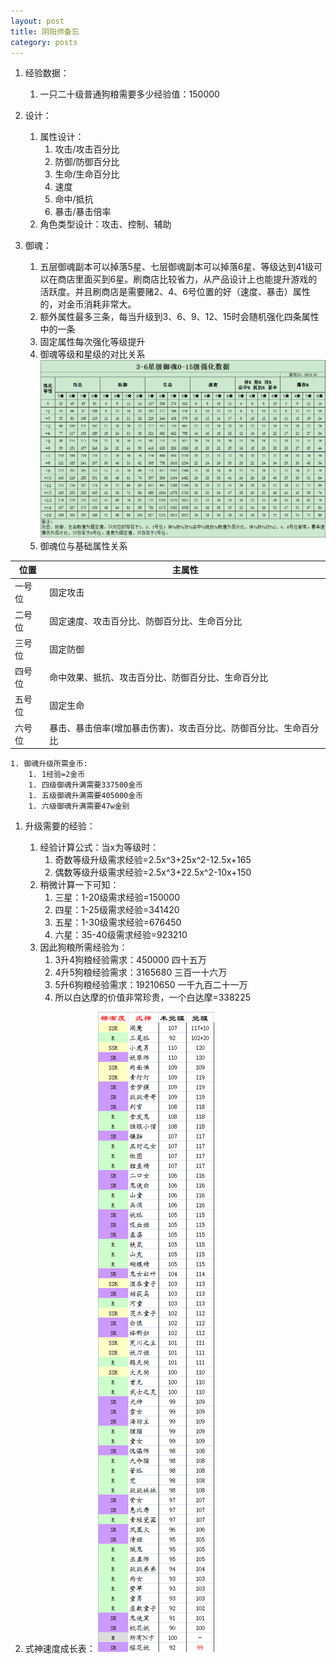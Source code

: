 ```yaml
---
layout: post
title: 阴阳师备忘
category: posts
---
```


1. 经验数据：
    1. 一只二十级普通狗粮需要多少经验值：150000

1. 设计：
    1. 属性设计：
        1. 攻击/攻击百分比
        1. 防御/防御百分比
        1. 生命/生命百分比
        1. 速度
        1. 命中/抵抗
        1. 暴击/暴击倍率
    1. 角色类型设计：攻击、控制、辅助


1. 御魂：
    1. 五层御魂副本可以掉落5星、七层御魂副本可以掉落6星、等级达到41级可以在商店里面买到6星。刷商店比较省力，从产品设计上也能提升游戏的活跃度。并且刷商店是需要赌2、4、6号位置的好（速度、暴击）属性的，对金币消耗非常大。
    1. 额外属性最多三条，每当升级到3、6、9、12、15时会随机强化四条属性中的一条
    1. 固定属性每次强化等级提升
    1. 御魂等级和星级的对比关系 ![yuhun_level_star_alt][yuhun_level_star]
    1. 御魂位与基础属性关系

| 位置 | 主属性 |
| -------- | -------- |
| 一号位 | 固定攻击 |
| 二号位 | 固定速度、攻击百分比、防御百分比、生命百分比 |
| 三号位 | 固定防御 |
| 四号位 | 命中效果、抵抗、攻击百分比、防御百分比、生命百分比 |
| 五号位 | 固定生命 |
| 六号位 | 暴击、暴击倍率(增加暴击伤害)、攻击百分比、防御百分比、生命百分比 |

    1. 御魂升级所需金币:
        1. 1经验=2金币
        1. 四级御魂升满需要337500金币
        1. 五级御魂升满需要405000金币
        1. 六级御魂升满需要47w金别

1. 升级需要的经验：
    1. 经验计算公式：当x为等级时：
        1. 奇数等级升级需求经验=2.5x^3+25x^2-12.5x+165
        1. 偶数等级升级需求经验=2.5x^3+22.5x^2-10x+150
    1. 稍微计算一下可知：
        1. 三星：1-20级需求经验=150000
        1. 四星：1-25级需求经验=341420
        1. 五星：1-30级需求经验=676450
        1. 六星：35-40级需求经验=923210
    1. 因此狗粮所需经验为：
        1. 3升4狗粮经验需求：450000 四十五万
        1. 4升5狗粮经验需求：3165680 三百一十六万
        1. 5升6狗粮经验需求：19210650 一千九百二十一万
        1. 所以白达摩的价值非常珍贵，一个白达摩=338225


1. 式神速度成长表：
![shishen_speed_alt][shishen_speed]


[yuhun_level_star]: /images/20161010-yys/yuhun.jpg "yuhun_level_star_ttl"
[shishen_speed]: /images/20161010-yys/speed.png "shishen_speed_ttl"
